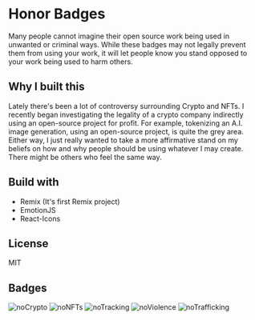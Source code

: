 # Honor Badges

 Many people cannot imagine their open source work being used in unwanted or criminal ways. While these badges may not legally prevent them from using your work, it will let people know you stand opposed to your work being used to harm others.

## Why I built this
Lately there's been a lot of controversy surrounding Crypto and NFTs. I recently began investigating the legality of a crypto company indirectly using an open-source project for profit. For example, tokenizing an A.I. image generation, using an open-source project, is quite the grey area. Either way, I just really wanted to take a more affirmative stand on my beliefs on how and why people should be using whatever I may create. There might be others who feel the same way. 

## Build with
* Remix (It's first Remix project)
* EmotionJS
* React-Icons

## License
MIT

## Badges
![noCrypto](https://honorbadges.com/badges/noCrypto.png)
![noNFTs](https://honorbadges.com/badges/noNFTs.png)
![noTracking](https://honorbadges.com/badges/noTracking.png)
![noViolence](https://honorbadges.com/badges/noViolence.png)
![noTrafficking](https://honorbadges.com/badges/noTrafficking.png)